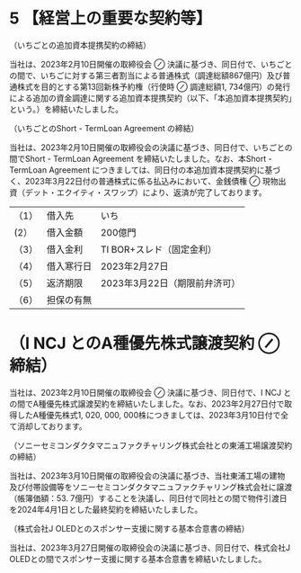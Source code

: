 # 5 【経営上の重要な契約等】  

（いちごとの追加資本提携契約の締結）  

当社は、2023年2月10日開催の取締役会 $\oslash$ 決議に基づき、同日付で、いちごとの間で、いちごに対する第三者割当による普通株式（調達総額867億円）及び普通株式を目的とする第13回新株予約権（行使時 $\oslash$ 調達総額1, 734億円）の発行による追加の資金調達に関する追加資本提携契約（以下、「本追加資本提携契約」という。）を締結いたしました。  

（いちごとのShort - TermLoan Agreement の締結）  

当社は、2023年2月10日開催の取締役会の決議に基づき、同日付で、いちごとの間でShort - TermLoan Agreement を締結いたしました。なお、本Short - TermLoan Agreement につきましては、同日付の本追加資本提携契約に基づく、2023年3月22日付の普通株式に係る払込みにおいて、金銭債権 $\oslash$ 現物出資（デット・エクイティ・スワップ）により、返済が完了しております。  

<html><body><table><tr><td>（1）</td><td>借入先</td><td>いち</td></tr><tr><td>(2）</td><td>借入金額</td><td>200億門</td></tr><tr><td>（3）</td><td>借入金利</td><td>TI BOR+スレド（固定金利）</td></tr><tr><td>（4）</td><td>借入寒行日</td><td>2023年2月27日</td></tr><tr><td>（5）</td><td>返济期限</td><td>2023年3月22日（期限前弁济可）</td></tr><tr><td>（6）</td><td>担保の有無</td><td></td></tr></table></body></html>  

# （I NCJ とのA種優先株式譲渡契約 $\oslash$ 締結）  

当社は、2023年2月10日開催の取締役会 $\oslash$ 決議に基づき、同日付で、I NCJ との間でA種優先株式譲渡契約を締結いたしました。なお、2023年2月27日付で取得したA種優先株式1, 020, 000, 000株につきましては、2023年3月10日付で全て消却しております。  

（ソニーセミコンダクタマニュファクチャリング株式会社との東浦工場譲渡契約の締結）  

当社は、2023年3月10日開催の取締役会の決議に基づき、当社東浦工場の建物及び付帯設備等をソニーセミコンダクタマニュファクチャリング株式会社に譲渡（帳簿価額：53. 7億円）することを決議し、同日付で同社との間で物件引渡日を2024年4月1日とした最終契約を締結いたしました。  

（株式会社J OLEDとのスポンサー支援に関する基本合意書の締結）  

当社は、2023年3月27日開催の取締役会の決議に基づき、同日付で、株式会社J OLEDとの間でスポンサー支援に関する基本合意書を締結いたしました。  
